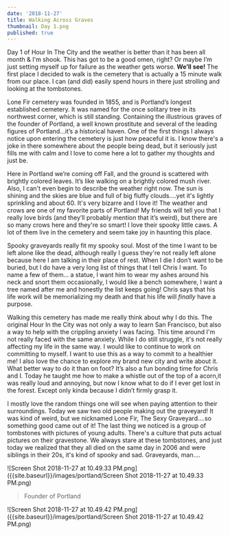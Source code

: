 ```yaml
---
date: '2018-11-27'
title: Walking Across Graves
thumbnail: Day 1.png
published: true
---
```

Day 1 of Hour In The City and the weather is better than it has been all month & I'm shook. This has got to be a good omen, right? Or maybe I’m just setting myself up for failure as the weather gets worse. **We’ll see!** The first place I decided to walk is the cemetery that is actually a 15 minute walk from our place. I can (and did) easily spend hours in there just strolling and looking at the tombstones.

Lone Fir cemetery was founded in 1855, and is Portland’s longest established cemetery. It was named for the once solitary tree in its northwest corner, which is still standing. Containing the illustrious graves of the founder of Portland, a well known prostitute and several of the leading figures of Portland...it’s a historical haven. One of the first things I always notice upon entering the cemetery is just how peaceful it is. I know there's a joke in there somewhere about the people being dead, but it seriously just fills me with calm and I love to come here a lot to gather my thoughts and just be. 

Here in Portland we’re coming off Fall, and the ground is scattered with brightly colored leaves. It’s like walking on a brightly colored mush river. Also, I can't even begin to describe the weather right now. The sun is shining and the skies are blue and full of big fluffy clouds….yet it's lightly sprinkling and about 60. It's very bizarre and I love it! The weather and crows are one of my favorite parts of Portland! My friends will tell you that I really love birds (and they’ll probably mention that it’s weird), but there are so many crows here and they're so smart! I love their spooky little caws. A lot of them live in the cemetery and seem take joy in haunting this place. 

Spooky graveyards really fit my spooky soul. Most of the time I want to be left alone like the dead, although really I guess they're not really left alone because here I am talking in their place of rest. When I die I don’t want to be buried, but I do have a very long list of things that I tell Chris I want. To name a few of them... a statue, I want him to wear my ashes around his neck and snort them occasionally, I would like a bench somewhere, I want a tree named after me and honestly the list keeps going!  Chris says that his life work will be memorializing my death and that his life will *finally* have a purpose.

 Walking this cemetery has made me really think about why I do this. The original Hour In the City was not only a way to learn San Francisco, but also a way to help with the crippling anxiety I was facing. This time around I'm not really faced with the same anxiety. While I do still struggle, it's not really affecting my life in the same way. I would like to continue to work on committing to myself. I want to use this as a way to commit to a healthier me! I also love the chance to explore my brand new city and write about it.  What better way to do it than on foot? It’s also a fun bonding time for Chris and I. Today he taught me how to make a whistle out of the top of a acorn,it was really loud and annoying, but now I know what to do if I ever get lost in the forest. Except only kinda because I didn’t firmly grasp it.  

I mostly love the random things one will see when paying attention to their surroundings. Today we saw two old people making out the graveyard!  It was kind of weird, but we nicknamed Lone Fir, The Sexy Graveyard….so something good came out of it! The last thing we noticed is a group of tombstones with pictures of young adults. There's a culture that puts actual pictures on their gravestone. We always stare at these tombstones, and just today we realized that they all died on the same day in 2006 and were siblings in their 20s, it's kind of spooky and sad.  Graveyards, man....

![Screen Shot 2018-11-27 at 10.49.33 PM.png]({{site.baseurl}}/images/portland/Screen Shot 2018-11-27 at 10.49.33 PM.png)
> Founder of Portland

![Screen Shot 2018-11-27 at 10.49.42 PM.png]({{site.baseurl}}/images/portland/Screen Shot 2018-11-27 at 10.49.42 PM.png)
